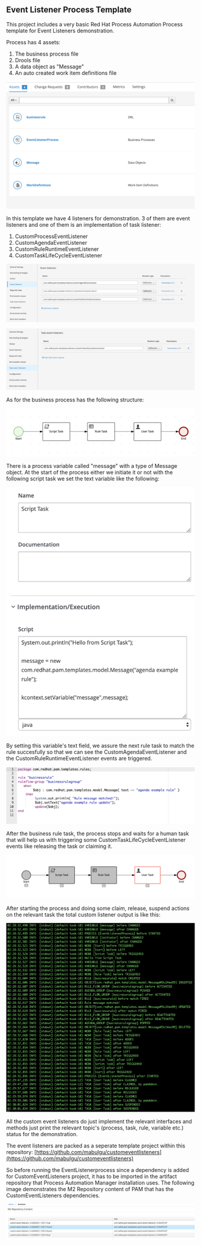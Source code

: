 ## Event Listener Process Template
This project includes a very basic Red Hat Process Automation Process template for Event Listeners demonstration.

Process has 4 assets:

 1. The business process file
 2. Drools file
 3. A data object as "Message"
 4. An auto created work item definitions file

![assets](https://raw.githubusercontent.com/mabulgu/eventlistenerprocess/master/images/assets.png)

In this template we have 4 listeners for demonstration. 3 of them are event listeners and one of them is an implementation of task listener:

 1. CustomProcessEventListener
 2. CustomAgendaEventListener
 3. CustomRuleRuntimeEventListener
 4. CustomTaskLifeCycleEventListener

![listeners](https://raw.githubusercontent.com/mabulgu/eventlistenerprocess/master/images/listeners.png)

![task_listener](https://raw.githubusercontent.com/mabulgu/eventlistenerprocess/master/images/task_listener.png)


As for the business process has the following structure:

![process](https://raw.githubusercontent.com/mabulgu/eventlistenerprocess/master/images/process.png)

There is a process variable called "message" with a type of Message object. At the start of the process either we initiate it or not with the following script task we set the text variable like the following:

![script_task_details](https://raw.githubusercontent.com/mabulgu/eventlistenerprocess/master/images/script_task_details.png)

By setting this variable's text field, we assure the next rule task to match the rule succesfully so that we can see the CustomAgendaEventListener and the CustomRuleRuntimeEventListener events are triggered.

![rule](https://raw.githubusercontent.com/mabulgu/eventlistenerprocess/master/images/rule.png)

After the business rule task, the process stops and waits for a human task that will help us with triggering some CustomTaskLifeCycleEventListener events like releasing the task or claiming it.

![process_human_task](https://raw.githubusercontent.com/mabulgu/eventlistenerprocess/master/images/process_human_task.png)

After starting the process and doing some claim, release, suspend actions on the relevant task the total custom listener output is like this:

![console_output](https://raw.githubusercontent.com/mabulgu/eventlistenerprocess/master/images/console_output.png)

All the custom event listeners do just implement the relevant interfaces and methods just print the relevant topic's (process, task, rule, variable etc.) status for the demonstration. 

The event listeners are packed as a seperate template project within this repository: 
[https://github.com/mabulgu/customeventlisteners](https://github.com/mabulgu/customeventlisteners)

So before running the EventListenerprocess since a dependency is added for CustomEventListeners project, it has to be imported in the artifact repository that Process Automation Manager installation uses. The following image demonstrates the M2 Repository content of PAM that has the CustomEventListeners dependencies.

![pam_repo](https://raw.githubusercontent.com/mabulgu/eventlistenerprocess/master/images/pam_repo.png)

